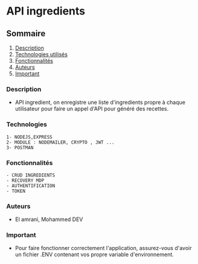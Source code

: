 # API ingredients

## Sommaire 

1. [Description](###Description)
2. [Technologies utilisés](###Technologies)
3. [Fonctionnalités](###Fonctionnalités)
4. [Auteurs](###Auteurs)
5. [Important](###Important)

### Description
- API ingredient, on enregistre une liste d'ingredients propre à chaque utilisateur pour faire un appel d'API pour généré des recettes.

### Technologies

    1- NODEJS,EXPRESS
    2- MODULE : NODEMAILER, CRYPTO , JWT ...
    3- POSTMAN

### Fonctionnalités

    - CRUD INGREDIENTS
    - RECOVERY MDP
    - AUTHENTIFICATION
    - TOKEN

### Auteurs

- El amrani, Mohammed DEV

### Important

- Pour faire fonctionner correctement l'application, assurez-vous d'avoir un fichier .ENV contenant vos propre variable d'environnement.

